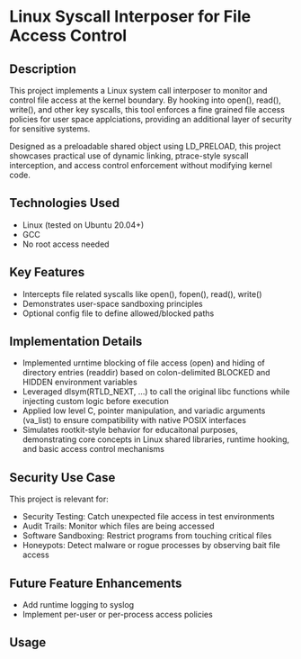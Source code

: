 # Linux Syscall Interposer for File Access Control

<h2>Description</h2>
This project implements a Linux system call interposer to monitor and control file access at the kernel boundary. By hooking into open(), read(), write(), and other key syscalls, this tool enforces a fine grained file access policies for user space applciations, providing an additional layer of security for sensitive systems. 

Designed as a preloadable shared object using LD_PRELOAD, this project showcases practical use of dynamic linking, ptrace-style syscall interception, and access control enforcement without modifying kernel code.
<br />

<h2> Technologies Used </h2>

- Linux (tested on Ubuntu 20.04+)
- GCC
- No root access needed

<h2> Key Features </h2>

- Intercepts file related syscalls like open(), fopen(), read(), write()
- Demonstrates user-space sandboxing principles
- Optional config file to define allowed/blocked paths

<h2> Implementation Details </h2>

* Implemented urntime blocking of file access (open) and hiding of directory entries (readdir) based on colon-delimited BLOCKED and HIDDEN environment variables
* Leveraged dlsym(RTLD_NEXT, ...) to call the original libc functions while injecting custom logic before execution
* Applied low level C, pointer manipulation, and variadic arguments (va_list) to ensure compatibility with native POSIX interfaces
* Simulates rootkit-style behavior for educaitonal purposes, demonstrating core concepts in Linux shared libraries, runtime hooking, and basic access control mechanisms

<h2> Security Use Case </h2>
This project is relevant for:

* Security Testing: Catch unexpected file access in test environments
* Audit Trails: Monitor which files are being accessed
* Software Sandboxing: Restrict programs from touching critical files
* Honeypots: Detect malware or rogue processes by observing bait file access

<h2> Future Feature Enhancements </h2>

* Add runtime logging to syslog
* Implement per-user or per-process access policies

<h2> Usage </h2>

